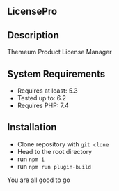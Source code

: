 ## LicensePro

## Description

Themeum Product License Manager

## System Requirements

- Requires at least: 5.3
- Tested up to: 6.2
- Requires PHP: 7.4

## Installation

- Clone repository with `git clone`
- Head to the root directory
- run `npm i`
- run `npm run plugin-build`

You are all good to go
